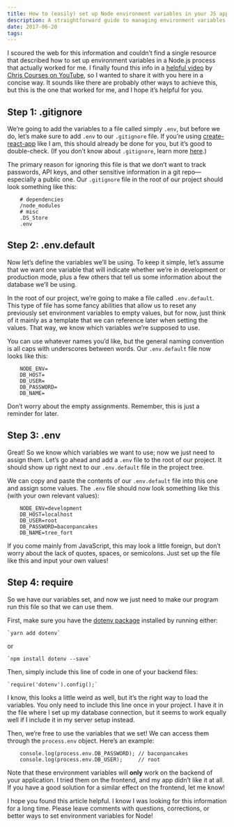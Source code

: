 ```yaml
---
title: How to (easily) set up Node environment variables in your JS application
description: A straightforward guide to managing environment variables in Node.js applications
date: 2017-06-20
tags:
---
```


I scoured the web for this information and couldn’t find a single resource that described how to set up environment variables in a Node.js process that actually worked for me. I finally found this info in a [helpful video](https://youtu.be/gYjHDMPrkWU?t=11m18s) by [Chris Courses on YouTube](https://www.youtube.com/channel/UC9Yp2yz6-pwhQuPlIDV_mjA), so I wanted to share it with you here in a concise way. It sounds like there are probably other ways to achieve this, but this is the one that worked for me, and I hope it’s helpful for you.



## Step 1: .gitignore

We’re going to add the variables to a file called simply `.env`, but before we do, let’s make sure to add `.env` to our `.gitignore` file. If you’re using [create-react-app](https://github.com/facebook/create-react-app) like I am, this should already be done for you, but it’s good to double-check. (If you don’t know about `.gitignore`, learn more [here](https://docs.github.com/en/get-started/getting-started-with-git/ignoring-files).)

The primary reason for ignoring this file is that we don’t want to track passwords, API keys, and other sensitive information in a git repo—especially a public one. Our `.gitignore` file in the root of our project should look something like this:

```
    # dependencies
    /node_modules
    # misc
    .DS_Store
    .env
```



## Step 2: .env.default

Now let’s define the variables we’ll be using. To keep it simple, let’s assume that we want one variable that will indicate whether we’re in development or production mode, plus a few others that tell us some information about the database we’ll be using.

In the root of our project, we’re going to make a file called `.env.default`. This type of file has some fancy abilities that allow us to reset any previously set environment variables to empty values, but for now, just think of it mainly as a template that we can reference later when setting the values. That way, we know which variables we’re supposed to use.

You can use whatever names you’d like, but the general naming convention is all caps with underscores between words. Our `.env.default` file now looks like this:

```
    NODE_ENV=
    DB_HOST=
    DB_USER=
    DB_PASSWORD=
    DB_NAME=
```

Don’t worry about the empty assignments. Remember, this is just a reminder for later.



## Step 3: .env

Great! So we know which variables we want to use; now we just need to assign them. Let’s go ahead and add a `.env` file to the root of our project. It should show up right next to our `.env.default` file in the project tree.

We can copy and paste the contents of our `.env.default` file into this one and assign some values. The `.env` file should now look something like this (with your own relevant values):

```
    NODE_ENV=development
    DB_HOST=localhost
    DB_USER=root
    DB_PASSWORD=baconpancakes
    DB_NAME=tree_fort
```

If you come mainly from JavaScript, this may look a little foreign, but don’t worry about the lack of quotes, spaces, or semicolons. Just set up the file like this and input your own values!



## Step 4: require

So we have our variables set, and now we just need to make our program run this file so that we can use them.

First, make sure you have the [dotenv package](https://www.npmjs.com/package/dotenv) installed by running either:

    `yarn add dotenv`

or

    `npm install dotenv --save`

Then, simply include this line of code in one of your backend files:

    `require('dotenv').config();`

I know, this looks a little weird as well, but it’s the right way to load the variables. You only need to include this line once in your project. I have it in the file where I set up my database connection, but it seems to work equally well if I include it in my server setup instead.

Then, we’re free to use the variables that we set! We can access them through the `process.env` object. Here’s an example:
```
    console.log(process.env.DB_PASSWORD); // baconpancakes
    console.log(process.env.DB_USER);     // root
```

Note that these environment variables will **only** work on the backend of your application. I tried them on the frontend, and my app didn’t like it at all. If you have a good solution for a similar effect on the frontend, let me know!



I hope you found this article helpful. I know I was looking for this information for a long time. Please leave comments with questions, corrections, or better ways to set environment variables for Node!

